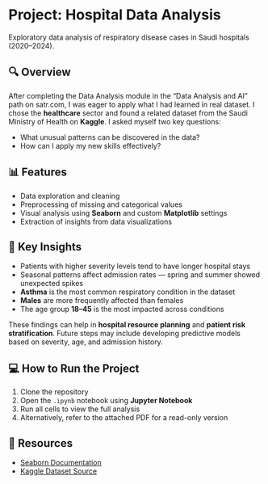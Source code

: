 # Project: Hospital Data Analysis

Exploratory data analysis of respiratory disease cases in Saudi hospitals (2020–2024).

## 🔍 Overview

After completing the Data Analysis module in the “Data Analysis and AI” path on satr.com, I was eager to apply what I had learned in real dataset. I chose the **healthcare** sector and found a related dataset from the Saudi Ministry of Health on **Kaggle**. I asked myself two key questions:

- What unusual patterns can be discovered in the data?
- How can I apply my new skills effectively?

## 📊 Features

- Data exploration and cleaning  
- Preprocessing of missing and categorical values  
- Visual analysis using **Seaborn** and custom **Matplotlib** settings  
- Extraction of insights from data visualizations  

## 🧠 Key Insights

- Patients with higher severity levels tend to have longer hospital stays  
- Seasonal patterns affect admission rates — spring and summer showed unexpected spikes  
- **Asthma** is the most common respiratory condition in the dataset  
- **Males** are more frequently affected than females  
- The age group **18–45** is the most impacted across conditions  

These findings can help in **hospital resource planning** and **patient risk stratification**. Future steps may include developing predictive models based on severity, age, and admission history.

## 💻 How to Run the Project

1. Clone the repository  
2. Open the `.ipynb` notebook using **Jupyter Notebook**  
3. Run all cells to view the full analysis  
4. Alternatively, refer to the attached PDF for a read-only version

## 📎 Resources

- [Seaborn Documentation](https://seaborn.pydata.org/)  
- [Kaggle Dataset Source](https://kaggle.com/)
